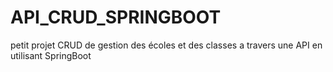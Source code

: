 # API_CRUD_SPRINGBOOT
petit projet CRUD de gestion des écoles et des classes a travers une API en utilisant SpringBoot 
